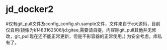 # jd_docker2
#仅有git_pull文件及config_config.sh.sample文件，文件来自于e大源码，目前仅自用(镜像为k1483162508/jd:gitee,需要请自提，内容除git_pull其他并无修改，git_pull现在还不能正常更新，但是不影容器的正常使用。)
为安全考虑，库私有了。
